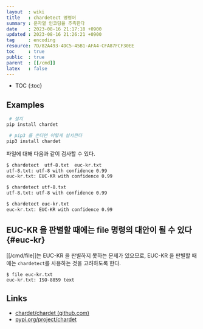 ```yaml
---
layout  : wiki
title   : chardetect 명령어
summary : 문자열 인코딩을 추측한다
date    : 2023-08-16 21:17:18 +0900
updated : 2023-08-16 21:26:21 +0900
tag     : encoding
resource: 7D/82A493-4DC5-45B1-AFA4-CFA87FCF30EE
toc     : true
public  : true
parent  : [[/cmd]]
latex   : false
---
```

* TOC
{:toc}

## Examples

```bash
 # 설치
pip install chardet

 # pip3 를 쓴다면 이렇게 설치한다
pip3 install chardet
```

파일에 대해 다음과 같이 검사할 수 있다.

```bash
$ chardetect  utf-8.txt  euc-kr.txt
utf-8.txt: utf-8 with confidence 0.99
euc-kr.txt: EUC-KR with confidence 0.99

$ chardetect utf-8.txt
utf-8.txt: utf-8 with confidence 0.99

$ chardetect euc-kr.txt
euc-kr.txt: EUC-KR with confidence 0.99
```

## EUC-KR 을 판별할 때에는 file 명령의 대안이 될 수 있다 {#euc-kr}

[[/cmd/file]]는 EUC-KR 을 판별하지 못하는 문제가 있으므로, EUC-KR 을 판별할 때에는 `chardetect`를 사용하는 것을 고려하도록 한다.

```
$ file euc-kr.txt
euc-kr.txt: ISO-8859 text
```

## Links

- [chardet/chardet (github.com)]( https://github.com/chardet/chardet )
- [pypi.org/project/chardet]( https://pypi.org/project/chardet/ )

